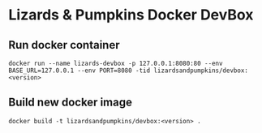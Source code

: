 # Lizards & Pumpkins Docker DevBox

## Run docker container

```
docker run --name lizards-devbox -p 127.0.0.1:8080:80 --env BASE_URL=127.0.0.1 --env PORT=8080 -tid lizardsandpumpkins/devbox:<version>
```

## Build new docker image

```
docker build -t lizardsandpumpkins/devbox:<version> .
```
